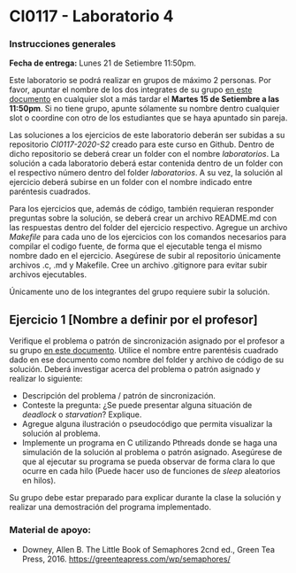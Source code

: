# CI0117 - Laboratorio 4

### Instrucciones generales

**Fecha de entrega:** Lunes 21 de Setiembre 11:50pm.

Este laboratorio se podrá realizar en grupos de máximo 2 personas. Por favor, apuntar el nombre de los dos integrates de su grupo [en este documento](https://docs.google.com/spreadsheets/d/1CAYMqI3DKZNFjAL4q8WEkS6EEm5CQm-oHUnwE2PRAwM/edit?usp=sharing) en cualquier slot a más tardar el **Martes 15 de Setiembre a las 11:50pm**. Si no tiene grupo, apunte sólamente su nombre dentro cualquier slot o coordine con otro de los estudiantes que se haya apuntado sin pareja.

Las soluciones a los ejercicios de este laboratorio deberán ser subidas a su repositorio *CI0117-2020-S2* creado para este curso en Github. Dentro de dicho repositorio se deberá crear un folder con el nombre *laboratorios*. La solución a cada laboratorio deberá estar contenida dentro de un folder con el respectivo número dentro del folder *laboratorios*. A su vez, la solución al ejercicio deberá subirse en un folder con el nombre indicado entre paréntesis cuadrados. 

Para los ejercicios que, además de código, también requieran responder preguntas sobre la solución, se deberá crear un archivo README.md con las respuestas dentro del folder del ejercicio respectivo.
Agregue un archivo *Makefile* para cada uno de los ejercicios con los comandos necesarios para compilar el codigo fuente, de forma que el ejecutable tenga el mismo nombre dado en el ejercicio.
Asegúrese de subir al repositorio únicamente archivos .c, .md y Makefile. Cree un archivo .gitignore para evitar subir archivos ejecutables.

Únicamente uno de los integrantes del grupo requiere subir la solución.

## Ejercicio 1 [Nombre a definir por el profesor]

Verifique el problema o patrón de sincronización asignado por el profesor a su grupo [en este documento](https://docs.google.com/spreadsheets/d/1CAYMqI3DKZNFjAL4q8WEkS6EEm5CQm-oHUnwE2PRAwM/edit?usp=sharing). Utilice el nombre entre parentésis cuadrado dado en ese documento como nombre del folder y archivo de código de su solución. Deberá investigar acerca del problema o patrón asignado y realizar lo siguiente:

* Descripción del problema / patrón de sincronización.
* Conteste la pregunta: ¿Se puede presentar alguna situación de *deadlock* o *starvation*? Explique.
* Agregue alguna ilustración o pseudocódigo que permita visualizar la solución al problema.
* Implemente un programa en C utilizando Pthreads donde se haga una simulación de la solución al problema o patrón asignado. Asegúrese de que al ejecutar su programa se pueda observar de forma clara lo que ocurre en cada hilo (Puede hacer uso de funciones de *sleep* aleatorios en hilos).

Su grupo debe estar preparado para explicar durante la clase la solución y realizar una demostración del programa implementado.

### Material de apoyo:

* Downey, Allen B. The Little Book of Semaphores 2cnd ed., Green Tea Press, 2016. https://greenteapress.com/wp/semaphores/
